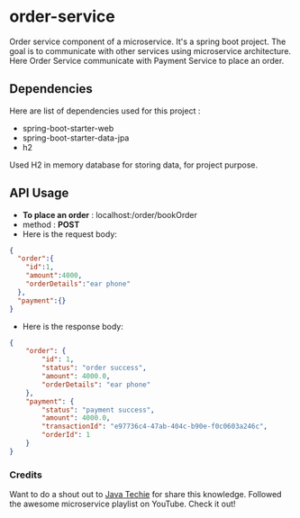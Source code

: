 # order-service
Order service component of a microservice. It's a spring boot project. 
The goal is to communicate with other services using microservice architecture. Here Order Service communicate with Payment Service to place an order.

## Dependencies

Here are list of dependencies used for this project :
- spring-boot-starter-web
- spring-boot-starter-data-jpa
- h2

Used H2 in memory database for storing data, for project purpose.

## API Usage

- __To place an order__ : localhost:<port>/order/bookOrder
- method : __POST__
- Here is the request body:
```json
{
  "order":{
    "id":1,
    "amount":4000,
    "orderDetails":"ear phone"
  },
  "payment":{}
}
```

- Here is the response body:
```json
{
    "order": {
        "id": 1,
        "status": "order success",
        "amount": 4000.0,
        "orderDetails": "ear phone"
    },
    "payment": {
        "status": "payment success",
        "amount": 4000.0,
        "transactionId": "e97736c4-47ab-404c-b90e-f0c0603a246c",
        "orderId": 1
    }
}
```

### Credits
Want to do a shout out to [Java Techie](https://www.youtube.com/c/JavaTechie) for share this knowledge. Followed the awesome microservice playlist on YouTube. Check it out!